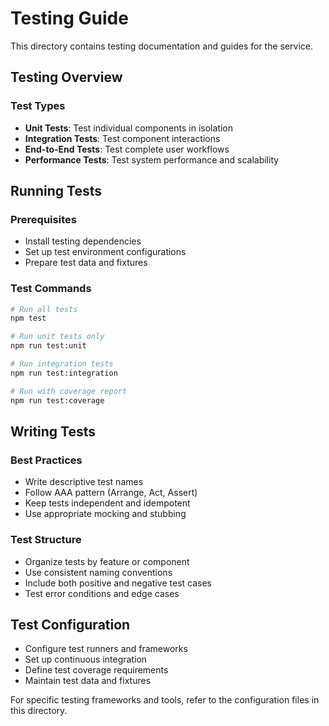 # Testing Guide

This directory contains testing documentation and guides for the service.

## Testing Overview

### Test Types
- **Unit Tests**: Test individual components in isolation
- **Integration Tests**: Test component interactions
- **End-to-End Tests**: Test complete user workflows
- **Performance Tests**: Test system performance and scalability

## Running Tests

### Prerequisites
- Install testing dependencies
- Set up test environment configurations
- Prepare test data and fixtures

### Test Commands
```bash
# Run all tests
npm test

# Run unit tests only
npm run test:unit

# Run integration tests
npm run test:integration

# Run with coverage report
npm run test:coverage
```

## Writing Tests

### Best Practices
- Write descriptive test names
- Follow AAA pattern (Arrange, Act, Assert)
- Keep tests independent and idempotent
- Use appropriate mocking and stubbing

### Test Structure
- Organize tests by feature or component
- Use consistent naming conventions
- Include both positive and negative test cases
- Test error conditions and edge cases

## Test Configuration

- Configure test runners and frameworks
- Set up continuous integration
- Define test coverage requirements
- Maintain test data and fixtures

For specific testing frameworks and tools, refer to the configuration files in this directory.